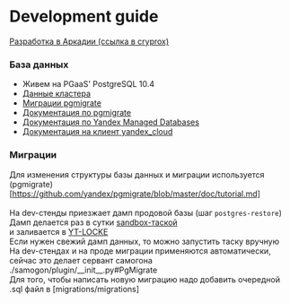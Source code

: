 # Development guide  
[Разработка в Аркадии (ссылка в cryprox)](/arc/trunk/arcadia/antiadblock/cryprox/docs/Arcadia.md)

### База данных
* Живем на PGaaS' PostgreSQL 10.4
* [Данные кластера](https://st.yandex-team.ru/ANTIADB-597#1518611335000)
* [Миграции pgmigrate](https://st.yandex-team.ru/ANTIADB-768)
* [Документация по pgmigrate](https://github.com/yandex/pgmigrate/blob/master/doc/tutorial.md)
* [Документация по Yandex Managed Databases](https://doc.yandex-team.ru/cloud/mdb/index.html)
* [Документация на клиент yandex_cloud](https://wiki.yandex-team.ru/MDB/quickstart/)

### Миграции
Для изменения структуры базы данных и миграции используется (pgmigrate)[https://github.com/yandex/pgmigrate/blob/master/doc/tutorial.md]</br>     
На dev-стенды приезжает дамп продовой базы (шаг `postgres-restore`)</br>
Дамп делается раз в сутки [sandbox-таской](https://sandbox.yandex-team.ru/scheduler/12784/view)</br>
и заливается в [YT-LOCKE](https://yt.yandex-team.ru/locke/navigation?path=//home/antiadblock/configs_api/pg_db_dump)</br>
Если нужен свежий дамп данных, то можно запустить таску вручную</br>
На dev-стендах и на проде миграции применяются автоматически, сейчас это делает сервант самогона ./samogon/plugin/\_\_init__.py#PgMigrate</br>
Для того, чтобы написать новую миграцию надо добавить очередной .sql файл в [migrations/migrations]</br>